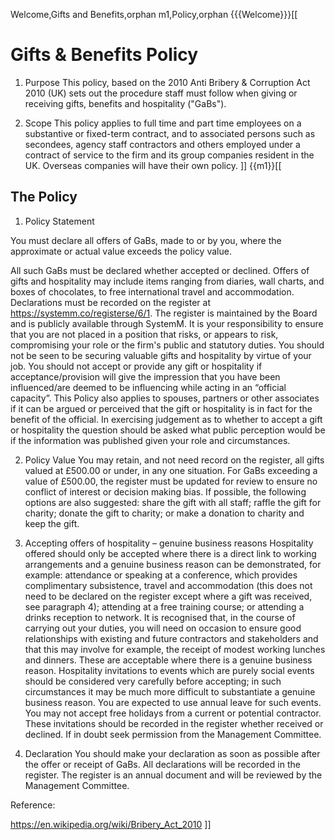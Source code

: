 Welcome,Gifts and Benefits,orphan
m1,Policy,orphan
{{{Welcome}}}[[
# Gifts & Benefits Policy
1. Purpose
This policy, based on the 2010 Anti Bribery & Corruption Act 2010 (UK) sets out the procedure staff must follow when giving or receiving gifts, benefits and hospitality ("GaBs").

2. Scope
This policy applies to full time and part time employees on a substantive or fixed-term contract, and to associated persons such as secondees, agency staff contractors and others employed under a contract of service to the firm and its group companies resident in the UK. Overseas companies will have their own policy.
]]
{{m1}}[[
## The Policy

1. Policy Statement

You must declare all offers of GaBs, made to or by you, where the approximate or actual value exceeds the policy value.

All such GaBs must be declared whether accepted or declined. Offers of gifts and hospitality may include items ranging from diaries, wall charts, and boxes of chocolates, to free international travel and accommodation. Declarations must be recorded on the register at https://systemm.co/registerse/6/1. The register is maintained by the Board and is publicly available through SystemM. It is your responsibility to ensure that you are not placed in a position that risks, or appears to risk, compromising your role or the firm's public and statutory duties. You should not be seen to be securing valuable gifts and hospitality by virtue of your job. You should not accept or provide any gift or hospitality if acceptance/provision will give the impression that you have been influenced/are deemed to be influencing while acting in an “official capacity”. This Policy also applies to spouses, partners or other associates if it can be argued or perceived that the gift or hospitality is in fact for the benefit of the official. In exercising judgement as to whether to accept a gift or hospitality the question should be asked what public perception would be if the information was published given your role and circumstances.

2. Policy Value
You may retain, and not need record on the register, all gifts valued at £500.00 or under, in any one situation. For GaBs exceeding a value of £500.00, the register must be updated for review to ensure no conflict of interest or decision making bias.  If possible, the following options are also suggested:  share the gift with all staff;  raffle the gift for charity;  donate the gift to charity; or  make a donation to charity and keep the gift.

3. Accepting offers of hospitality – genuine business reasons
Hospitality offered should only be accepted where there is a direct link to working arrangements and a genuine business reason can be demonstrated, for example:  attendance or speaking at a conference, which provides complimentary subsistence, travel and accommodation (this does not need to be declared on the register except where a gift was received, see paragraph 4);  attending at a free training course; or  attending a drinks reception to network. It is recognised that, in the course of carrying out your duties, you will need on occasion to ensure good relationships with existing and future contractors and stakeholders and that this may involve for example, the receipt of modest working lunches and dinners. These are acceptable where there is a genuine business reason. Hospitality invitations to events which are purely social events should be considered very carefully before accepting; in such circumstances it may be much more difficult to substantiate a genuine business reason. You are expected to use annual leave for such events. You may not accept free holidays from a current or potential contractor. These invitations should be recorded in the register whether received or declined. If in doubt seek permission from the Management Committee.

4. Declaration
You should make your declaration as soon as possible after the offer or receipt of GaBs. All declarations will be recorded in the register. The register is an annual document and will be reviewed by the Management Committee.



Reference:

https://en.wikipedia.org/wiki/Bribery_Act_2010
]]
